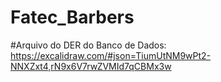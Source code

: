 # Fatec_Barbers

#Arquivo do DER do Banco de Dados:
https://excalidraw.com/#json=TiumUtNM9wPt2-NNXZxt4,rN9x6V7rwZVMId7qCBMx3w
